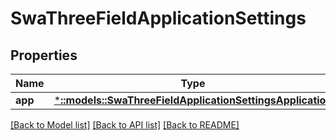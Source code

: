 # SwaThreeFieldApplicationSettings

## Properties
Name | Type | Description | Notes
------------ | ------------- | ------------- | -------------
**app** | [***::models::SwaThreeFieldApplicationSettingsApplication**](SwaThreeFieldApplicationSettingsApplication.md) |  | [optional] 

[[Back to Model list]](../README.md#documentation-for-models) [[Back to API list]](../README.md#documentation-for-api-endpoints) [[Back to README]](../README.md)


